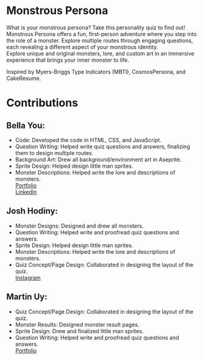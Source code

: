 # Monstrous Persona
What is your monstrous persona? Take this personality quiz to find out!  
Monstrous Persona offers a fun, first-person adventure where you step into the role of a monster. Explore multiple routes through engaging questions, each revealing a different aspect of your monstrous identity.  
Explore unique and original monsters, lore, and custom art in an immersive experience that brings your inner monster to life.

Inspired by Myers-Briggs Type Indicators (MBTI), CosmosPersona, and CakeResume.

# Contributions
## Bella You:
- Code: Developed the code in HTML, CSS, and JavaScript.
- Question Writing: Helped write quiz questions and answers, finalizing them to design multiple routes.
- Background Art: Drew all background/environment art in Aseprite.
- Sprite Design: Helped design little man sprites.
- Monster Descriptions: Helped write the lore and descriptions of monsters.  
[Portfolio](https://chiuya.github.io/projectsSite/)  
[LinkedIn](https://www.linkedin.com/in/bella-y-605078209)

## Josh Hodiny:
- Monster Designs: Designed and drew all monsters.
- Question Writing: Helped write and proofread quiz questions and answers.
- Sprite Design: Helped design little man sprites.
- Monster Descriptions: Helped write the lore and descriptions of monsters.
- Quiz Concept/Page Design: Collaborated in designing the layout of the quiz.  
[Instagram](https://www.instagram.com/madebyjoho/)

## Martin Uy:
- Quiz Concept/Page Design: Collaborated in designing the layout of the quiz.
- Monster Results: Designed monster result pages.
- Sprite Design: Drew and finalized little man sprites.
- Question Writing: Helped write and proofread quiz questions and answers.  
[Portfolio](https://martins-career-cave-c8941c.webflow.io/)